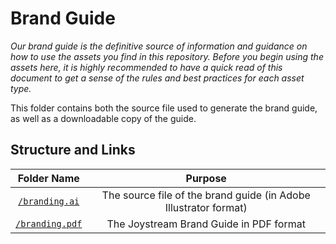 # Brand Guide

_Our brand guide is the definitive source of information and guidance on how to use the assets you find in this repository. Before you begin using the assets here, it is highly recommended to have a quick read of this document to get a sense of the rules and best practices for each asset type._

This folder contains both the source file used to generate the brand guide, as well as a downloadable copy of the guide.

## Structure and Links

|   Folder Name  |                           Purpose                           |
|:--------------:|:-----------------------------------------------------------:|
|      [`/branding.ai`](/branding.ai)     | The source file of the brand guide (in Adobe Illustrator format) |
|  [`/branding.pdf`](/branding.ai)  |              The Joystream Brand Guide in PDF format             |
